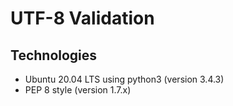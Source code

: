 # UTF-8 Validation

## Technologies

* Ubuntu 20.04 LTS using python3 (version 3.4.3)
* PEP 8 style (version 1.7.x)
